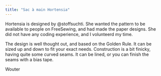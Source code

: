 ```yaml
---
title: "Sac à main Hortensia"
---
```


Hortensia is designed by @stoffsuchti. She wanted the pattern to be available to people on FreeSewing, and had made the paper designs. She did not have any coding experience, and I volunteerd my time.

The design is well thought out, and based on the Golden Rule. It can be sized up and down to fit your exact needs. Construction is a bit finicky, having quite some curved seams. It can be lined, or you can finish the seams with a bias tape.

Wouter

